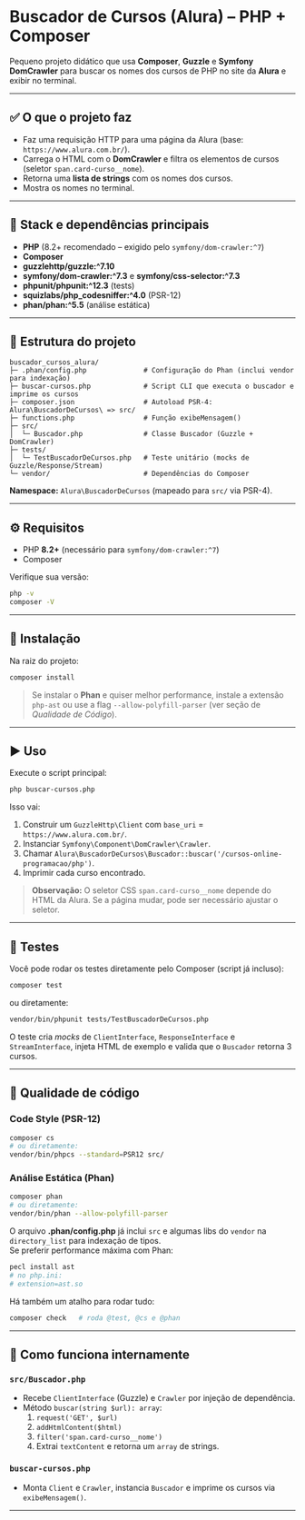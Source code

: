 # Buscador de Cursos (Alura) – PHP + Composer

Pequeno projeto didático que usa **Composer**, **Guzzle** e **Symfony DomCrawler** para buscar os nomes dos cursos de PHP no site da **Alura** e exibir no terminal.

---

## ✅ O que o projeto faz

- Faz uma requisição HTTP para uma página da Alura (base: `https://www.alura.com.br/`).
- Carrega o HTML com o **DomCrawler** e filtra os elementos de cursos (seletor `span.card-curso__nome`).
- Retorna uma **lista de strings** com os nomes dos cursos.
- Mostra os nomes no terminal.

---

## 🧱 Stack e dependências principais

- **PHP** (8.2+ recomendado – exigido pelo `symfony/dom-crawler:^7`)
- **Composer**
- **guzzlehttp/guzzle:^7.10**
- **symfony/dom-crawler:^7.3** e **symfony/css-selector:^7.3**
- **phpunit/phpunit:^12.3** (tests)
- **squizlabs/php_codesniffer:^4.0** (PSR-12)
- **phan/phan:^5.5** (análise estática)

---

## 📁 Estrutura do projeto

```
buscador_cursos_alura/
├─ .phan/config.php              # Configuração do Phan (inclui vendor para indexação)
├─ buscar-cursos.php             # Script CLI que executa o buscador e imprime os cursos
├─ composer.json                 # Autoload PSR-4: Alura\BuscadorDeCursos\ => src/
├─ functions.php                 # Função exibeMensagem()
├─ src/
│  └─ Buscador.php               # Classe Buscador (Guzzle + DomCrawler)
├─ tests/
│  └─ TestBuscadorDeCursos.php   # Teste unitário (mocks de Guzzle/Response/Stream)
└─ vendor/                       # Dependências do Composer
```

**Namespace:** `Alura\BuscadorDeCursos` (mapeado para `src/` via PSR-4).

---

## ⚙️ Requisitos

- PHP **8.2+** (necessário para `symfony/dom-crawler:^7`)
- Composer

Verifique sua versão:
```bash
php -v
composer -V
```

---

## 🚀 Instalação

Na raiz do projeto:

```bash
composer install
```

> Se instalar o **Phan** e quiser melhor performance, instale a extensão `php-ast` ou use a flag `--allow-polyfill-parser` (ver seção de *Qualidade de Código*).

---

## ▶️ Uso

Execute o script principal:

```bash
php buscar-cursos.php
```

Isso vai:
1. Construir um `GuzzleHttp\Client` com `base_uri` = `https://www.alura.com.br/`.
2. Instanciar `Symfony\Component\DomCrawler\Crawler`.
3. Chamar `Alura\BuscadorDeCursos\Buscador::buscar('/cursos-online-programacao/php')`.
4. Imprimir cada curso encontrado.

> **Observação:** O seletor CSS `span.card-curso__nome` depende do HTML da Alura. Se a página mudar, pode ser necessário ajustar o seletor.

---

## 🧪 Testes

Você pode rodar os testes diretamente pelo Composer (script já incluso):

```bash
composer test
```

ou diretamente:
```bash
vendor/bin/phpunit tests/TestBuscadorDeCursos.php
```

O teste cria *mocks* de `ClientInterface`, `ResponseInterface` e `StreamInterface`, injeta HTML de exemplo e valida que o `Buscador` retorna 3 cursos.

---

## 🧹 Qualidade de código

### Code Style (PSR-12)

```bash
composer cs
# ou diretamente:
vendor/bin/phpcs --standard=PSR12 src/
```

### Análise Estática (Phan)

```bash
composer phan
# ou diretamente:
vendor/bin/phan --allow-polyfill-parser
```

O arquivo **.phan/config.php** já inclui `src` e algumas libs do `vendor` na `directory_list` para indexação de tipos.  
Se preferir performance máxima com Phan:
```bash
pecl install ast
# no php.ini:
# extension=ast.so
```

Há também um atalho para rodar tudo:
```bash
composer check   # roda @test, @cs e @phan
```

---

## 🔧 Como funciona internamente

### `src/Buscador.php`
- Recebe `ClientInterface` (Guzzle) e `Crawler` por injeção de dependência.
- Método `buscar(string $url): array`:
    1. `request('GET', $url)`
    2. `addHtmlContent($html)`
    3. `filter('span.card-curso__nome')`
    4. Extrai `textContent` e retorna um `array` de strings.

### `buscar-cursos.php`
- Monta `Client` e `Crawler`, instancia `Buscador` e imprime os cursos via `exibeMensagem()`.

---
